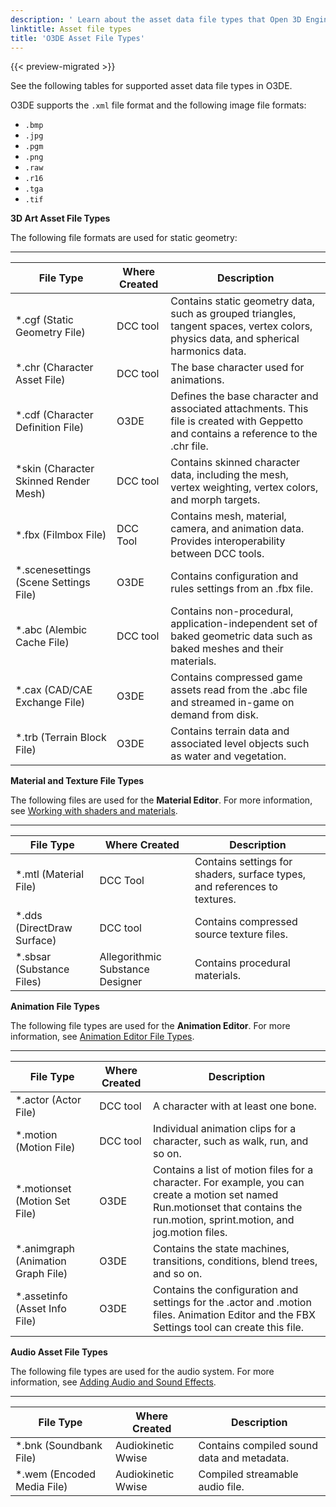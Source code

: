 ```yaml
---
description: ' Learn about the asset data file types that Open 3D Engine supports. '
linktitle: Asset file types
title: 'O3DE Asset File Types'
---
```


{{< preview-migrated >}}

See the following tables for supported asset data file types in O3DE\.

O3DE supports the `.xml` file format and the following image file formats:
+ `.bmp`
+ `.jpg`
+ `.pgm`
+ `.png`
+ `.raw`
+ `.r16`
+ `.tga`
+ `.tif`

**3D Art Asset File Types**

The following file formats are used for static geometry:


****

| File Type | Where Created | Description |
| --- | --- | --- |
| \*\.cgf \(Static Geometry File\) | DCC tool | Contains static geometry data, such as grouped triangles, tangent spaces, vertex colors, physics data, and spherical harmonics data\. |
| \*\.chr \(Character Asset File\) | DCC tool | The base character used for animations\. |
| \*\.cdf \(Character Definition File\) | O3DE | Defines the base character and associated attachments\. This file is created with Geppetto and contains a reference to the \.chr file\. |
| \*skin \(Character Skinned Render Mesh\) | DCC tool | Contains skinned character data, including the mesh, vertex weighting, vertex colors, and morph targets\. |
| \*\.fbx \(Filmbox File\) | DCC Tool | Contains mesh, material, camera, and animation data\. Provides interoperability between DCC tools\. |
| \*\.scenesettings \(Scene Settings File\) | O3DE | Contains configuration and rules settings from an \.fbx file\.  |
| \*\.abc \(Alembic Cache File\) | DCC tool | Contains non\-procedural, application\-independent set of baked geometric data such as baked meshes and their materials\.  |
| \*\.cax \(CAD/CAE Exchange File\) | O3DE | Contains compressed game assets read from the \.abc file and streamed in\-game on demand from disk\.  |
| \*\.trb \(Terrain Block File\) | O3DE | Contains terrain data and associated level objects such as water and vegetation\.  |

**Material and Texture File Types**

The following files are used for the **Material Editor**\. For more information, see [Working with shaders and materials](/docs/atom-guide/look-dev/materials/)\.


****

| File Type | Where Created | Description |
| --- | --- | --- |
| \*\.mtl \(Material File\) | DCC Tool |  Contains settings for shaders, surface types, and references to textures\.  |
| \*\.dds \(DirectDraw Surface\) | DCC tool | Contains compressed source texture files\. |
| \*\.sbsar \(Substance Files\) | Allegorithmic Substance Designer | Contains procedural materials\. |

**Animation File Types**

The following file types are used for the **Animation Editor**\. For more information, see [Animation Editor File Types](/docs/user-guide/visualization/animation/character-editor/file-types.md)\.


****

| File Type | Where Created | Description |
| --- | --- | --- |
| \*\.actor \(Actor File\) | DCC tool | A character with at least one bone\.  |
| \*\.motion \(Motion File\) | DCC tool | Individual animation clips for a character, such as walk, run, and so on\. |
| \*\.motionset \(Motion Set File\) | O3DE | Contains a list of motion files for a character\. For example, you can create a motion set named Run\.motionset that contains the run\.motion, sprint\.motion, and jog\.motion files\. |
| \*\.animgraph \(Animation Graph File\) | O3DE | Contains the state machines, transitions, conditions, blend trees, and so on\. |
| \*\.assetinfo \(Asset Info File\) | O3DE | Contains the configuration and settings for the \.actor and \.motion files\. Animation Editor and the FBX Settings tool can create this file\.  |

**Audio Asset File Types**

The following file types are used for the audio system\. For more information, see [Adding Audio and Sound Effects](/docs/user-guide/interactivity/audio/)\.


****

| File Type | Where Created | Description |
| --- | --- | --- |
| \*\.bnk \(Soundbank File\) | Audiokinetic Wwise | Contains compiled sound data and metadata\. |
| \*\.wem \(Encoded Media File\) | Audiokinetic Wwise | Compiled streamable audio file\. |
